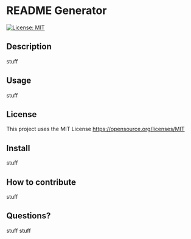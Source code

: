 # README Generator 
     
[![License: MIT](https://img.shields.io/badge/License-MIT-yellow.svg)](https://opensource.org/licenses/MIT) 

  ## Description
  stuff  
  
  ## Usage
  stuff

  ## License
  This project uses the MIT License 
           https://opensource.org/licenses/MIT
                  
    
  ## Install
  stuff   
    
  ## How to contribute
  stuff
    
  ## Questions?
  stuff
  stuff

  